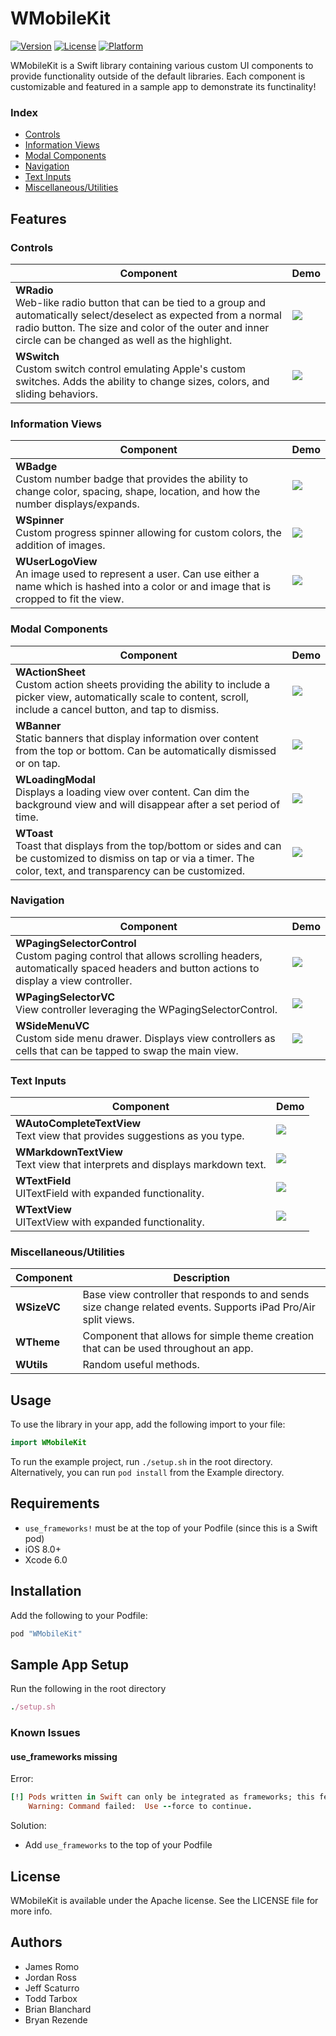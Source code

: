 # WMobileKit

[![Version](https://img.shields.io/cocoapods/v/WMobileKit.svg?style=flat)](http://cocoapods.org/pods/WMobileKit)
[![License](https://img.shields.io/cocoapods/l/WMobileKit.svg?style=flat)](http://cocoapods.org/pods/WMobileKit)
[![Platform](https://img.shields.io/cocoapods/p/WMobileKit.svg?style=flat)](http://cocoapods.org/pods/WMobileKit)

WMobileKit is a Swift library containing various custom UI components to provide functionality outside of the default libraries. Each component is customizable and featured in a sample app to demonstrate its functinality!

### Index
* [Controls](#controls)
* [Information Views](#information-views)
* [Modal Components](#modal-components)
* [Navigation](#navigation)
* [Text Inputs](#text-inputs)
* [Miscellaneous/Utilities](#miscellaneousutilities)

## Features

### Controls
Component | Demo
--- | ---
<b>WRadio</b><br> Web-like radio button that can be tied to a group and automatically select/deselect as expected from a normal radio button. The size and color of the outer and inner circle can be changed as well as the highlight. | <img src="Gifs/WSwitchWRadio.gif">
<b>WSwitch</b><br> Custom switch control emulating Apple's custom switches. Adds the ability to change sizes, colors, and sliding behaviors. | <img src="Gifs/WSwitchWRadio.gif">

### Information Views
Component | Demo
--- | ---
<b>WBadge</b><br> Custom number badge that provides the ability to change color, spacing, shape, location, and how the number displays/expands. | <img src="Gifs/WBadge.gif">
<b>WSpinner</b><br> Custom progress spinner allowing for custom colors, the addition of images.  | <img src="Gifs/WSpinner.gif">
<b>WUserLogoView</b><br> An image used to represent a user. Can use either a name which is hashed into a color or and image that is cropped to fit the view. | <img src="Gifs/WUserLogoView.gif">

### Modal Components
Component | Demo
--- | ---
<b>WActionSheet</b><br> Custom action sheets providing the ability to include a picker view, automatically scale to content, scroll, include a cancel button, and tap to dismiss. | <img src="Gifs/WActionSheet.gif">
<b>WBanner</b><br>  Static banners that display information over content from the top or bottom. Can be automatically dismissed or on tap. | <img src="Gifs/WBanner.gif">
<b>WLoadingModal</b><br> Displays a loading view over content. Can dim the background view and will disappear after a set period of time. | <img src="Gifs/WLoadingModal.gif">
<b>WToast</b><br> Toast that displays from the top/bottom or sides and can be customized to dismiss on tap or via a timer. The color, text, and transparency can be customized. | <img src="Gifs/WToast.gif">

### Navigation
Component | Demo
--- | ---
<b>WPagingSelectorControl</b><br> Custom paging control that allows scrolling headers, automatically spaced headers and button actions to display a view controller. | <img src="Gifs/WPagingSelectorControl.gif">
<b>WPagingSelectorVC</b><br> View controller leveraging the WPagingSelectorControl. | <img src="Gifs/WPagingSelectorVC.gif">
<b>WSideMenuVC</b><br> Custom side menu drawer. Displays view controllers as cells that can be tapped to swap the main view. | <img src="Gifs/WSideMenuVC.gif">

### Text Inputs
Component | Demo
--- | ---
<b>WAutoCompleteTextView</b><br> Text view that provides suggestions as you type. | <img src="Gifs/WAutoCompleteTextView.gif">
<b>WMarkdownTextView</b><br> Text view that interprets and displays markdown text. | <img src="Gifs/WMarkdownTextView.gif">
<b>WTextField</b><br> UITextField with expanded functionality. | <img src="Gifs/WTextField.gif">
<b>WTextView</b><br> UITextView with expanded functionality. | <img src="Gifs/WTextView.gif">

### Miscellaneous/Utilities
Component | Description
--- | ---
<b>WSizeVC</b><br> | Base view controller that responds to and sends size change related events. Supports iPad Pro/Air split views.  
<b>WTheme</b><br> | Component that allows for simple theme creation that can be used throughout an app.  
<b>WUtils</b><br> | Random useful methods.  

## Usage

To use the library in your app, add the following import to your file:
```swift
import WMobileKit
```

To run the example project, run `./setup.sh` in the root directory.
Alternatively, you can run `pod install` from the Example directory.

## Requirements

 - `use_frameworks!` must be at the top of your Podfile (since this is a Swift pod)
 - iOS 8.0+
 - Xcode 6.0

## Installation

Add the following to your Podfile:
```ruby
pod "WMobileKit"
```

## Sample App Setup

Run the following in the root directory
```ruby
./setup.sh
```

### Known Issues

#### use_frameworks missing

Error:
```ruby
[!] Pods written in Swift can only be integrated as frameworks; this feature is still in beta. Add `use_frameworks!` to your Podfile or target to opt into using it. The Swift Pod being used is: WMobileKit
    Warning: Command failed:  Use --force to continue.
```

Solution:
- Add `use_frameworks` to the top of your Podfile

## License

WMobileKit is available under the Apache license. See the LICENSE file for more info.

## Authors
- James Romo
- Jordan Ross
- Jeff Scaturro
- Todd Tarbox
- Brian Blanchard
- Bryan Rezende
